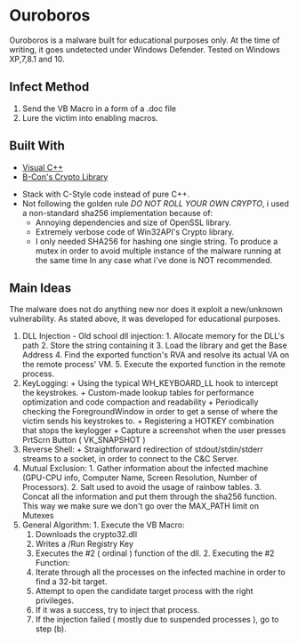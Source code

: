 # Ouroboros

Ouroboros is a malware built for educational purposes only. At the time of writing, it goes undetected under Windows Defender.
Tested on Windows XP,7,8.1 and 10.

## Infect Method
  1. Send the VB Macro in a form of a .doc file
  2. Lure the victim into enabling macros.

## Built With

* [Visual C++](https://support.microsoft.com/en-us/kb/2977003) 
* [B-Con's Crypto Library](https://github.com/B-Con/crypto-algorithms)  

- Stack with C-Style code instead of pure C++.
- Not following the golden rule *DO NOT ROLL YOUR OWN CRYPTO*, i used a non-standard sha256 implementation because of:
  * Annoying dependencies and size of OpenSSL library.
  * Extremely verbose code of Win32API's Crypto library.
  * I only needed SHA256 for hashing one single string. To produce a mutex in order to avoid multiple instance of the malware running at the same time
In any case what i've done is NOT recommended.

## Main Ideas

The malware does not do anything new nor does it exploit a new/unknown vulnerability. As stated above, it was developed for educational purposes.
  1. DLL Injection - Old school dll injection:
    1. Allocate memory for the DLL's path
    2. Store the string containing it
    3. Load the library and get the Base Address
    4. Find the exported function's RVA and resolve its actual VA on the remote process' VM.
    5. Execute the exported function in the remote process.
  2. KeyLogging:
    + Using the typical WH_KEYBOARD_LL hook to intercept the keystrokes.
    + Custom-made lookup tables for performance optimization and code compaction and readability
    + Periodically checking the ForegroundWindow in order to get a sense of where the victim sends his keystrokes to.
    + Registering a HOTKEY combination that stops the keylogger
    + Capture a screenshot when the user presses PrtScrn Button ( VK_SNAPSHOT )
  3. Reverse Shell:
    + Straightforward redirection of stdout/stdin/stderr streams to a socket, in order to connect to the C&C Server.
  4. Mutual Exclusion:
    1. Gather information about the infected machine (GPU-CPU info, Computer Name, Screen Resolution, Number of Processors).
    2. Salt used to avoid the usage of rainbow tables.
    3. Concat all the information and put them through the sha256 function. This way we make sure we don't go over the MAX_PATH limit on Mutexes
  5. General Algorithm:
    1. Execute the VB Macro:
      1. Downloads the crypto32.dll
      2. Writes a /Run Registry Key
      3. Executes the #2 ( ordinal ) function of the dll.
    2. Executing the #2 Function:
      1. Iterate through all the processes on the infected machine in order to find a 32-bit target.
      2. Attempt to open the candidate target process with the right privileges.
      3. If it was a success, try to inject that process.
      4. If the injection failed ( mostly due to suspended processes ), go to step (b).


 
